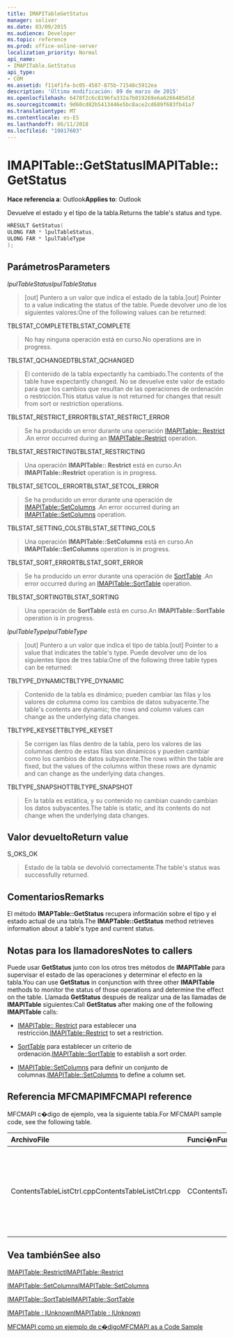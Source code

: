 ```yaml
---
title: IMAPITableGetStatus
manager: soliver
ms.date: 03/09/2015
ms.audience: Developer
ms.topic: reference
ms.prod: office-online-server
localization_priority: Normal
api_name:
- IMAPITable.GetStatus
api_type:
- COM
ms.assetid: f114f1fa-bc05-4587-875b-71548c5912ea
description: 'Última modificación: 09 de marzo de 2015'
ms.openlocfilehash: 6478f2c6c8196fa332a7b019269e6a6266485d1d
ms.sourcegitcommit: 9d60cd82b5413446e5bc8ace2cd689f683fb41a7
ms.translationtype: MT
ms.contentlocale: es-ES
ms.lasthandoff: 06/11/2018
ms.locfileid: "19817603"
---
```

# <a name="imapitablegetstatus"></a><span data-ttu-id="225c3-103">IMAPITable::GetStatus</span><span class="sxs-lookup"><span data-stu-id="225c3-103">IMAPITable::GetStatus</span></span>

  
  
<span data-ttu-id="225c3-104">**Hace referencia a**: Outlook</span><span class="sxs-lookup"><span data-stu-id="225c3-104">**Applies to**: Outlook</span></span> 
  
<span data-ttu-id="225c3-105">Devuelve el estado y el tipo de la tabla.</span><span class="sxs-lookup"><span data-stu-id="225c3-105">Returns the table's status and type.</span></span>
  
```cpp
HRESULT GetStatus(
ULONG FAR * lpulTableStatus,
ULONG FAR * lpulTableType
);
```

## <a name="parameters"></a><span data-ttu-id="225c3-106">Parámetros</span><span class="sxs-lookup"><span data-stu-id="225c3-106">Parameters</span></span>

 <span data-ttu-id="225c3-107">_lpulTableStatus_</span><span class="sxs-lookup"><span data-stu-id="225c3-107">_lpulTableStatus_</span></span>
  
> <span data-ttu-id="225c3-108">[out] Puntero a un valor que indica el estado de la tabla.</span><span class="sxs-lookup"><span data-stu-id="225c3-108">[out] Pointer to a value indicating the status of the table.</span></span> <span data-ttu-id="225c3-109">Puede devolver uno de los siguientes valores:</span><span class="sxs-lookup"><span data-stu-id="225c3-109">One of the following values can be returned:</span></span>
    
<span data-ttu-id="225c3-110">TBLSTAT_COMPLETE</span><span class="sxs-lookup"><span data-stu-id="225c3-110">TBLSTAT_COMPLETE</span></span> 
  
> <span data-ttu-id="225c3-111">No hay ninguna operación está en curso.</span><span class="sxs-lookup"><span data-stu-id="225c3-111">No operations are in progress.</span></span>
    
<span data-ttu-id="225c3-112">TBLSTAT_QCHANGED</span><span class="sxs-lookup"><span data-stu-id="225c3-112">TBLSTAT_QCHANGED</span></span> 
  
> <span data-ttu-id="225c3-113">El contenido de la tabla expectantly ha cambiado.</span><span class="sxs-lookup"><span data-stu-id="225c3-113">The contents of the table have expectantly changed.</span></span> <span data-ttu-id="225c3-114">No se devuelve este valor de estado para que los cambios que resultan de las operaciones de ordenación o restricción.</span><span class="sxs-lookup"><span data-stu-id="225c3-114">This status value is not returned for changes that result from sort or restriction operations.</span></span>
    
<span data-ttu-id="225c3-115">TBLSTAT_RESTRICT_ERROR</span><span class="sxs-lookup"><span data-stu-id="225c3-115">TBLSTAT_RESTRICT_ERROR</span></span> 
  
> <span data-ttu-id="225c3-116">Se ha producido un error durante una operación [IMAPITable:: Restrict](imapitable-restrict.md) .</span><span class="sxs-lookup"><span data-stu-id="225c3-116">An error occurred during an [IMAPITable::Restrict](imapitable-restrict.md) operation.</span></span> 
    
<span data-ttu-id="225c3-117">TBLSTAT_RESTRICTING</span><span class="sxs-lookup"><span data-stu-id="225c3-117">TBLSTAT_RESTRICTING</span></span> 
  
> <span data-ttu-id="225c3-118">Una operación **IMAPITable:: Restrict** está en curso.</span><span class="sxs-lookup"><span data-stu-id="225c3-118">An **IMAPITable::Restrict** operation is in progress.</span></span> 
    
<span data-ttu-id="225c3-119">TBLSTAT_SETCOL_ERROR</span><span class="sxs-lookup"><span data-stu-id="225c3-119">TBLSTAT_SETCOL_ERROR</span></span> 
  
> <span data-ttu-id="225c3-120">Se ha producido un error durante una operación de [IMAPITable::SetColumns](imapitable-setcolumns.md) .</span><span class="sxs-lookup"><span data-stu-id="225c3-120">An error occurred during an [IMAPITable::SetColumns](imapitable-setcolumns.md) operation.</span></span> 
    
<span data-ttu-id="225c3-121">TBLSTAT_SETTING_COLS</span><span class="sxs-lookup"><span data-stu-id="225c3-121">TBLSTAT_SETTING_COLS</span></span> 
  
> <span data-ttu-id="225c3-122">Una operación **IMAPITable::SetColumns** está en curso.</span><span class="sxs-lookup"><span data-stu-id="225c3-122">An **IMAPITable::SetColumns** operation is in progress.</span></span> 
    
<span data-ttu-id="225c3-123">TBLSTAT_SORT_ERROR</span><span class="sxs-lookup"><span data-stu-id="225c3-123">TBLSTAT_SORT_ERROR</span></span> 
  
> <span data-ttu-id="225c3-124">Se ha producido un error durante una operación de [SortTable](imapitable-sorttable.md) .</span><span class="sxs-lookup"><span data-stu-id="225c3-124">An error occurred during an [IMAPITable::SortTable](imapitable-sorttable.md) operation.</span></span> 
    
<span data-ttu-id="225c3-125">TBLSTAT_SORTING</span><span class="sxs-lookup"><span data-stu-id="225c3-125">TBLSTAT_SORTING</span></span> 
  
> <span data-ttu-id="225c3-126">Una operación de **SortTable** está en curso.</span><span class="sxs-lookup"><span data-stu-id="225c3-126">An **IMAPITable::SortTable** operation is in progress.</span></span> 
    
 <span data-ttu-id="225c3-127">_lpulTableType_</span><span class="sxs-lookup"><span data-stu-id="225c3-127">_lpulTableType_</span></span>
  
> <span data-ttu-id="225c3-128">[out] Puntero a un valor que indica el tipo de tabla.</span><span class="sxs-lookup"><span data-stu-id="225c3-128">[out] Pointer to a value that indicates the table's type.</span></span> <span data-ttu-id="225c3-129">Puede devolver uno de los siguientes tipos de tres tabla:</span><span class="sxs-lookup"><span data-stu-id="225c3-129">One of the following three table types can be returned:</span></span>
    
<span data-ttu-id="225c3-130">TBLTYPE_DYNAMIC</span><span class="sxs-lookup"><span data-stu-id="225c3-130">TBLTYPE_DYNAMIC</span></span> 
  
> <span data-ttu-id="225c3-131">Contenido de la tabla es dinámico; pueden cambiar las filas y los valores de columna como los cambios de datos subyacente.</span><span class="sxs-lookup"><span data-stu-id="225c3-131">The table's contents are dynamic; the rows and column values can change as the underlying data changes.</span></span>
    
<span data-ttu-id="225c3-132">TBLTYPE_KEYSET</span><span class="sxs-lookup"><span data-stu-id="225c3-132">TBLTYPE_KEYSET</span></span> 
  
> <span data-ttu-id="225c3-133">Se corrigen las filas dentro de la tabla, pero los valores de las columnas dentro de estas filas son dinámicos y pueden cambiar como los cambios de datos subyacente.</span><span class="sxs-lookup"><span data-stu-id="225c3-133">The rows within the table are fixed, but the values of the columns within these rows are dynamic and can change as the underlying data changes.</span></span>
    
<span data-ttu-id="225c3-134">TBLTYPE_SNAPSHOT</span><span class="sxs-lookup"><span data-stu-id="225c3-134">TBLTYPE_SNAPSHOT</span></span> 
  
> <span data-ttu-id="225c3-135">En la tabla es estática, y su contenido no cambian cuando cambian los datos subyacentes.</span><span class="sxs-lookup"><span data-stu-id="225c3-135">The table is static, and its contents do not change when the underlying data changes.</span></span>
    
## <a name="return-value"></a><span data-ttu-id="225c3-136">Valor devuelto</span><span class="sxs-lookup"><span data-stu-id="225c3-136">Return value</span></span>

<span data-ttu-id="225c3-137">S_OK</span><span class="sxs-lookup"><span data-stu-id="225c3-137">S_OK</span></span> 
  
> <span data-ttu-id="225c3-138">Estado de la tabla se devolvió correctamente.</span><span class="sxs-lookup"><span data-stu-id="225c3-138">The table's status was successfully returned.</span></span>
    
## <a name="remarks"></a><span data-ttu-id="225c3-139">Comentarios</span><span class="sxs-lookup"><span data-stu-id="225c3-139">Remarks</span></span>

<span data-ttu-id="225c3-140">El método **IMAPTable::GetStatus** recupera información sobre el tipo y el estado actual de una tabla.</span><span class="sxs-lookup"><span data-stu-id="225c3-140">The **IMAPTable::GetStatus** method retrieves information about a table's type and current status.</span></span> 
  
## <a name="notes-to-callers"></a><span data-ttu-id="225c3-141">Notas para los llamadores</span><span class="sxs-lookup"><span data-stu-id="225c3-141">Notes to callers</span></span>

<span data-ttu-id="225c3-142">Puede usar **GetStatus** junto con los otros tres métodos de **IMAPITable** para supervisar el estado de las operaciones y determinar el efecto en la tabla.</span><span class="sxs-lookup"><span data-stu-id="225c3-142">You can use **GetStatus** in conjunction with three other **IMAPITable** methods to monitor the status of those operations and determine the effect on the table.</span></span> <span data-ttu-id="225c3-143">Llamada **GetStatus** después de realizar una de las llamadas de **IMAPITable** siguientes:</span><span class="sxs-lookup"><span data-stu-id="225c3-143">Call **GetStatus** after making one of the following **IMAPITable** calls:</span></span> 
  
- <span data-ttu-id="225c3-144">[IMAPITable:: Restrict](imapitable-restrict.md) para establecer una restricción.</span><span class="sxs-lookup"><span data-stu-id="225c3-144">[IMAPITable::Restrict](imapitable-restrict.md) to set a restriction.</span></span> 
    
- <span data-ttu-id="225c3-145">[SortTable](imapitable-sorttable.md) para establecer un criterio de ordenación.</span><span class="sxs-lookup"><span data-stu-id="225c3-145">[IMAPITable::SortTable](imapitable-sorttable.md) to establish a sort order.</span></span> 
    
- <span data-ttu-id="225c3-146">[IMAPITable::SetColumns](imapitable-setcolumns.md) para definir un conjunto de columnas.</span><span class="sxs-lookup"><span data-stu-id="225c3-146">[IMAPITable::SetColumns](imapitable-setcolumns.md) to define a column set.</span></span> 
    
## <a name="mfcmapi-reference"></a><span data-ttu-id="225c3-147">Referencia MFCMAPI</span><span class="sxs-lookup"><span data-stu-id="225c3-147">MFCMAPI reference</span></span>

<span data-ttu-id="225c3-148">MFCMAPI c�digo de ejemplo, vea la siguiente tabla.</span><span class="sxs-lookup"><span data-stu-id="225c3-148">For MFCMAPI sample code, see the following table.</span></span>
  
|<span data-ttu-id="225c3-149">**Archivo**</span><span class="sxs-lookup"><span data-stu-id="225c3-149">**File**</span></span>|<span data-ttu-id="225c3-150">**Funci�n**</span><span class="sxs-lookup"><span data-stu-id="225c3-150">**Function**</span></span>|<span data-ttu-id="225c3-151">**Comentario**</span><span class="sxs-lookup"><span data-stu-id="225c3-151">**Comment**</span></span>|
|:-----|:-----|:-----|
|<span data-ttu-id="225c3-152">ContentsTableListCtrl.cpp</span><span class="sxs-lookup"><span data-stu-id="225c3-152">ContentsTableListCtrl.cpp</span></span>  <br/> |<span data-ttu-id="225c3-153">CContentsTableListCtrl::GetStatus</span><span class="sxs-lookup"><span data-stu-id="225c3-153">CContentsTableListCtrl::GetStatus</span></span>  <br/> |<span data-ttu-id="225c3-154">MFCMAPI usa el método **IMAPITable::GetStatus** para informar del estado de una tabla.</span><span class="sxs-lookup"><span data-stu-id="225c3-154">MFCMAPI uses the **IMAPITable::GetStatus** method to report the status of a table.</span></span>  <br/> |
   
## <a name="see-also"></a><span data-ttu-id="225c3-155">Vea también</span><span class="sxs-lookup"><span data-stu-id="225c3-155">See also</span></span>



[<span data-ttu-id="225c3-156">IMAPITable::Restrict</span><span class="sxs-lookup"><span data-stu-id="225c3-156">IMAPITable::Restrict</span></span>](imapitable-restrict.md)
  
[<span data-ttu-id="225c3-157">IMAPITable::SetColumns</span><span class="sxs-lookup"><span data-stu-id="225c3-157">IMAPITable::SetColumns</span></span>](imapitable-setcolumns.md)
  
[<span data-ttu-id="225c3-158">IMAPITable::SortTable</span><span class="sxs-lookup"><span data-stu-id="225c3-158">IMAPITable::SortTable</span></span>](imapitable-sorttable.md)
  
[<span data-ttu-id="225c3-159">IMAPITable : IUnknown</span><span class="sxs-lookup"><span data-stu-id="225c3-159">IMAPITable : IUnknown</span></span>](imapitableiunknown.md)


[<span data-ttu-id="225c3-160">MFCMAPI como un ejemplo de c�digo</span><span class="sxs-lookup"><span data-stu-id="225c3-160">MFCMAPI as a Code Sample</span></span>](mfcmapi-as-a-code-sample.md)

